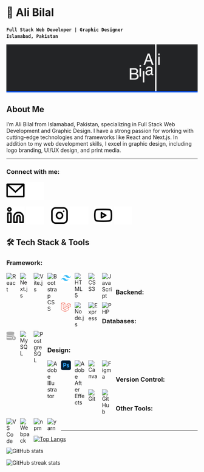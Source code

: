 # 🌟 Ali Bilal
**`Full Stack Web Developer | Graphic Designer`** <br>
**`Islamabad, Pakistan`**

![Full Stack Web Development & Graphic Designer](./img/cover-img.png)

## About Me
I’m Ali Bilal from Islamabad, Pakistan, specializing in Full Stack Web Development and Graphic Design. I have a strong passion for working with cutting-edge technologies and frameworks like React and Next.js. In addition to my web development skills, I excel in graphic design, including logo branding, UI/UX design, and print media.

---

### Connect with me:

[![Email: MrAliBilal@outlook.com](./img/connect-with-me-section/email-light.svg "MrAliBilal@outlook.com")](mailto:MrAliBilal@Outlook.com#gh-light-mode-only)
[![Email: MrAliBilal@outlook.com](./img/connect-with-me-section/email-dark.svg "MrAliBilal@outlook.com")](MrAliBilal@Outlook.com#gh-dark-mode-only)

[![website](./img/connect-with-me-section/linkedin-light.svg)](https://linkedin.com/in/MrAliBilal#gh-light-mode-only)
[![website](./img/connect-with-me-section/linkedin-dark.svg)](https://linkedin.com/in/MrAliBilal#gh-dark-mode-only)
&nbsp;&nbsp;
[![website](./img/connect-with-me-section/instagram-light.svg)](https://instagram.com/Mr.AliBilal#gh-light-mode-only)
[![website](./img/connect-with-me-section/instagram-dark.svg)](https://instagram.com/Mr.AliBilalr#gh-dark-mode-only)
&nbsp;&nbsp;
[![website](./img/connect-with-me-section/youtube-light.svg)](https://youtube.com/@AliBilal.1#gh-light-mode-only)
[![website](./img/connect-with-me-section/youtube-dark.svg)](https://youtube.com/@AliBilal.1#gh-dark-mode-only)

## 🛠️ Tech Stack & Tools

### Framework:

[<img align="left" alt="React" width="26px" src="https://cdn.jsdelivr.net/gh/devicons/devicon/icons/react/react-original.svg" style="padding-right:10px;" />](https://react.dev/)
[<img align="left" alt="Next.js" width="26px" src="https://cdn.jsdelivr.net/gh/devicons/devicon/icons/nextjs/nextjs-original.svg" style="padding-right:10px;" />](https://nextjs.org/)
[<img align="left" alt="Vite.js" width="26px" src="https://cdn.jsdelivr.net/gh/devicons/devicon/icons/vitejs/vitejs-original.svg" style="padding-right:10px;" />](https://vitejs.dev/)
[<img align="left" alt="Bootstrap CSS" width="26px" src="https://cdn.jsdelivr.net/gh/devicons/devicon/icons/bootstrap/bootstrap-original.svg" style="padding-right:10px;" />](https://getbootstrap.com/)
[<img align="left" alt="Tailwind CSS" width="26px" src="https://github.com/devicons/devicon/blob/v2.16.0/icons/tailwindcss/tailwindcss-original.svg" style="padding-right:10px;" />](https://tailwindcss.com/)
[<img align="left" alt="HTML5" width="26px" src="https://cdn.jsdelivr.net/gh/devicons/devicon/icons/html5/html5-original.svg" style="padding-right:10px;" />](https://developer.mozilla.org/en-US/docs/Web/Guide/HTML/HTML5)
[<img align="left" alt="CSS3" width="26px" src="https://cdn.jsdelivr.net/gh/devicons/devicon/icons/css3/css3-original.svg" style="padding-right:10px;" />](https://developer.mozilla.org/en-US/docs/Web/CSS)
[<img align="left" alt="JavaScript" width="26px" src="https://cdn.jsdelivr.net/gh/devicons/devicon/icons/javascript/javascript-original.svg" style="padding-right:10px;" />](https://developer.mozilla.org/en-US/docs/Web/JavaScript)<br>


### Backend:
[<img align="left" alt="Laravel" width="26px" src="https://github.com/devicons/devicon/blob/v2.16.0/icons/laravel/laravel-original.svg" style="padding-right:10px;" />](https://laravel.com/)
[<img align="left" alt="Node.js" width="26px" src="https://cdn.jsdelivr.net/gh/devicons/devicon/icons/nodejs/nodejs-original.svg" style="padding-right:10px;" />](https://nodejs.org/)
[<img align="left" alt="Express" width="26px" src="https://cdn.jsdelivr.net/gh/devicons/devicon/icons/express/express-original.svg" style="padding-right:10px;" />](https://expressjs.com/)
[<img align="left" alt="PHP" width="26px" src="https://cdn.jsdelivr.net/gh/devicons/devicon/icons/php/php-original.svg" style="padding-right:10px;" />](https://www.php.net/)<br>

### Databases:
[<img align="left" alt="SQL" width="26px" src="https://github.com/devicons/devicon/blob/v2.16.0/icons/sqldeveloper/sqldeveloper-plain.svg" style="padding-right:10px;" />](https://en.wikipedia.org/wiki/SQL)
[<img align="left" alt="MySQL" width="26px" src="https://cdn.jsdelivr.net/gh/devicons/devicon/icons/mysql/mysql-original.svg" style="padding-right:10px;" />](https://www.mysql.com/)
[<img align="left" alt="PostgreSQL" width="26px" src="https://cdn.jsdelivr.net/gh/devicons/devicon/icons/postgresql/postgresql-original.svg" style="padding-right:10px;" />](https://www.postgresql.org/)<br>

### Design:
[<img align="left" alt="Adobe Illustrator" width="26px" src="https://cdn.jsdelivr.net/gh/devicons/devicon/icons/illustrator/illustrator-line.svg" style="padding-right:10px;" />](https://www.adobe.com/products/illustrator.html)
[<img align="left" alt="Adobe Photoshop" width="26px" src="https://github.com/devicons/devicon/blob/v2.16.0/icons/photoshop/photoshop-original.svg" style="padding-right:10px;" />](https://www.adobe.com/products/photoshop.html)
[<img align="left" alt="Adobe After Effects" width="26px" src="https://cdn.jsdelivr.net/gh/devicons/devicon/icons/aftereffects/aftereffects-original.svg" style="padding-right:10px;" />](https://www.adobe.com/products/aftereffects.html)
[<img align="left" alt="Canva" width="26px" src="https://upload.wikimedia.org/wikipedia/commons/0/08/Canva_icon_2021.svg" style="padding-right:10px;" />](https://www.canva.com/)
[<img align="left" alt="Figma" width="26px" src="https://cdn.jsdelivr.net/gh/devicons/devicon/icons/figma/figma-original.svg" style="padding-right:10px;" />](https://www.figma.com/)<br>


### Version Control:
[<img align="left" alt="Git" width="26px" src="https://cdn.jsdelivr.net/gh/devicons/devicon/icons/git/git-original.svg" style="padding-right:10px;" />](https://git-scm.com/)
[<img align="left" alt="GitHub" width="26px" src="https://cdn.jsdelivr.net/gh/devicons/devicon/icons/github/github-original.svg" style="padding-right:10px;" />](https://github.com/)<br>

### Other Tools:
[<img align="left" alt="VS Code" width="26px" src="https://cdn.jsdelivr.net/gh/devicons/devicon/icons/vscode/vscode-original.svg" style="padding-right:10px;" />](https://code.visualstudio.com/)
[<img align="left" alt="Webpack" width="26px" src="https://cdn.jsdelivr.net/gh/devicons/devicon/icons/webpack/webpack-original.svg" style="padding-right:10px;" />](https://webpack.js.org/)
[<img align="left" alt="npm" width="26px" src="https://cdn.jsdelivr.net/gh/devicons/devicon/icons/npm/npm-original-wordmark.svg" style="padding-right:10px;" />](https://www.npmjs.com/)
[<img align="left" alt="yarn" width="26px" src="https://cdn.jsdelivr.net/gh/devicons/devicon/icons/yarn/yarn-original.svg" style="padding-right:10px;" />](https://yarnpkg.com/)<br>

---

[![Top Langs](https://github-readme-stats.vercel.app/api/top-langs/?username=MrAliBilal&theme=dark)](https://github.com/anuraghazra/github-readme-stats)

![GitHub stats](https://github-readme-stats.vercel.app/api?username=MrAliBilal&show_icons=true&count_private=true&theme=dark)  

![GitHub streak stats](https://streak-stats.demolab.com/?user=MrAliBilal&theme=dark)  

















<!--
**MrAliBilal/MrAliBilal** is a ✨ _special_ ✨ repository because its `README.md` (this file) appears on your GitHub profile.

Here are some ideas to get you started:

- 🔭 I’m currently working on ...
- 🌱 I’m currently learning ...
- 👯 I’m looking to collaborate on ...
- 🤔 I’m looking for help with ...
- 💬 Ask me about ...
- 📫 How to reach me: ...
- 😄 Pronouns: ...
- ⚡ Fun fact: ...
![Top Langs](https://github-readme-stats.vercel.app/api/top-langs/?username=MrAliBilal&layout=compact&langs_count=8&theme=dark)

## Hi there 👋

I’m Ali Bilal from Islamabad, Pakistan, specializing in Full Stack Web Development and Graphic Design. I have a strong passion for working with cutting-edge technologies and frameworks like React and Next.js. In addition to my web development skills, I excel in graphic design, including logo branding, UI/UX design, and print media.

[![Ali's GitHub stats](https://github-readme-stats.vercel.app/api?username=MrAliBilal&show_icons=true&theme=dark)](https://github.com/anuraghazra/github-readme-stats)


-->

